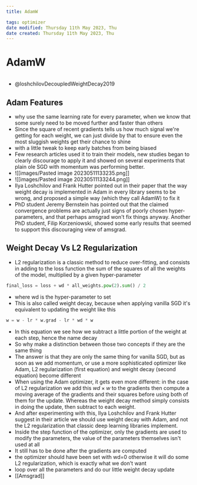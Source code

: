 ```yaml
---
title: AdamW

tags: optimizer 
date modified: Thursday 11th May 2023, Thu
date created: Thursday 11th May 2023, Thu
---
```


# AdamW
```toc
```

- @loshchilovDecoupledWeightDecay2019

## Adam Features
- why use the same learning rate for every parameter, when we know that some surely need to be moved further and faster than others
- Since the square of recent gradients tells us how much signal we're getting for each weight, we can just divide by that to ensure even the most sluggish weights get their chance to shine
- with a little tweak to keep early batches from being biased
- Few research articles used it to train their models, new studies began to clearly discourage to apply it and showed on several experiments that plain ole SGD with momentum was performing better.
- ![[images/Pasted image 20230511133235.png]]
- ![[images/Pasted image 20230511133244.png]]
- Ilya Loshchilov and Frank Hutter pointed out in their paper that the way weight decay is implemented in Adam in every library seems to be wrong, and proposed a simple way (which they call AdamW) to fix it
- PhD student Jeremy Bernstein has pointed out that the claimed convergence problems are actually just signs of poorly chosen hyper-parameters, and that perhaps amsgrad won't fix things anyway. Another PhD student, Filip Korzeniowski, showed some early results that seemed to support this discouraging view of amsgrad.

## Weight Decay Vs L2 Regularization
- L2 regularization is a classic method to reduce over-fitting, and consists in adding to the loss function the sum of the squares of all the weights of the model, multiplied by a given hyper-parameter
```python
final_loss = loss + wd * all_weights.pow(2).sum() / 2
```
- where wd is the hyper-parameter to set
- This is also called weight decay, because when applying vanilla SGD it's equivalent to updating the weight like this
```python
w = w - lr * w.grad - lr * wd * w
```
- In this equation we see how we subtract a little portion of the weight at each step, hence the name decay
- So why make a distinction between those two concepts if they are the same thing
- The answer is that they are only the same thing for vanilla SGD, but as soon as we add momentum, or use a more sophisticated optimizer like Adam, L2 regularization (first equation) and weight decay (second equation) become different
- When using the Adam optimizer, it gets even more different: in the case of L2 regularization we add this $wd\times w$ to the gradients then compute a moving average of the gradients and their squares before using both of them for the update. Whereas the weight decay method simply consists in doing the update, then subtract to each weight.
- And after experimenting with this, Ilya Loshchilov and Frank Hutter suggest in their article we should use weight decay with Adam, and not the L2 regularization that classic deep learning libraries implement.
- Inside the step function of the optimizer, only the gradients are used to modify the parameters, the value of the parameters themselves isn't used at all
- It still has to be done after the gradients are computed
- the optimizer should have been set with wd=0 otherwise it will do some L2 regularization, which is exactly what we don't want
- loop over all the parameters and do our little weight decay update
- [[Amsgrad]]

